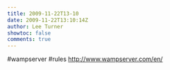 ```yaml
---
title: 2009-11-22T13-10
date: 2009-11-22T13:10:14Z
author: Lee Turner
showtoc: false
comments: true
---
```


#wampserver #rules http://www.wampserver.com/en/

